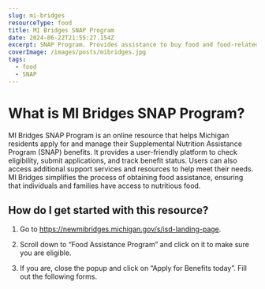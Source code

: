 ```yaml
---
slug: mi-bridges
resourceType: food
title: MI Bridges SNAP Program
date: 2024-06-22T21:55:27.154Z
excerpt: SNAP Program. Provides assistance to buy food and food-related items.
coverImage: /images/posts/mibridges.jpg
tags:
  - food
  - SNAP
---
```


<script>
  import Callout from "$lib/components/molecules/Callout.svelte";
  import PhoneNumber from "$lib/components/molecules/PhoneNumber.svelte"

  const resourceTextDescription = `MI Bridges SNAP Program is an online resource that helps Michigan residents apply for and manage their Supplemental Nutrition Assistance Program (SNAP) benefits. It provides a user-friendly platform to check eligibility, submit applications, and track benefit status. Users can also access additional support services and resources to help meet their needs. MI Bridges simplifies the process of obtaining food assistance, ensuring that individuals and families have access to nutritious food.

1) Go to https://newmibridges.michigan.gov/s/isd-landing-page.

2) Scroll down to “Food Assistance Program” and click on it to make sure you are eligible.

3) If you are, close the popup and click on “Apply for Benefits today”. Fill out the following forms.

For more information/detail go to: ${"WEBSITE"}`
</script>

<Callout type="info">
  <PhoneNumber resourceToSend={"food"} {resourceTextDescription} />
</Callout>

# What is MI Bridges SNAP Program?

MI Bridges SNAP Program is an online resource that helps Michigan residents apply for and manage their Supplemental Nutrition Assistance Program (SNAP) benefits. It provides a user-friendly platform to check eligibility, submit applications, and track benefit status. Users can also access additional support services and resources to help meet their needs. MI Bridges simplifies the process of obtaining food assistance, ensuring that individuals and families have access to nutritious food.

## How do I get started with this resource?

1) Go to https://newmibridges.michigan.gov/s/isd-landing-page.

2) Scroll down to “Food Assistance Program” and click on it to make sure you are eligible.

3) If you are, close the popup and click on “Apply for Benefits today”. Fill out the following forms.